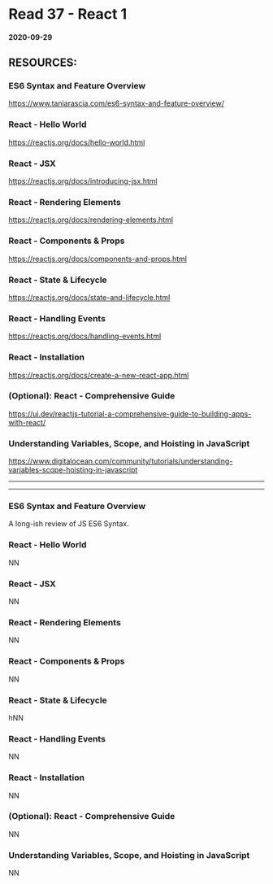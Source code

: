 # Read 37 - React 1

#### 2020-09-29

## RESOURCES:
### ES6 Syntax and Feature Overview
https://www.taniarascia.com/es6-syntax-and-feature-overview/ <br>

### React - Hello World
https://reactjs.org/docs/hello-world.html <br>

### React - JSX
https://reactjs.org/docs/introducing-jsx.html <br>

### React - Rendering Elements
https://reactjs.org/docs/rendering-elements.html <br>

### React - Components & Props
https://reactjs.org/docs/components-and-props.html <br>

### React - State & Lifecycle
https://reactjs.org/docs/state-and-lifecycle.html <br>

### React - Handling Events
https://reactjs.org/docs/handling-events.html <br>


### React - Installation
https://reactjs.org/docs/create-a-new-react-app.html <br>

### (Optional): React - Comprehensive Guide
https://ui.dev/reactjs-tutorial-a-comprehensive-guide-to-building-apps-with-react/ <br>

### Understanding Variables, Scope, and Hoisting in JavaScript
https://www.digitalocean.com/community/tutorials/understanding-variables-scope-hoisting-in-javascript <br>

---
---

### ES6 Syntax and Feature Overview
A long-ish review of JS ES6 Syntax. <br>

### React - Hello World
NN <br>

### React - JSX
NN <br>

### React - Rendering Elements
NN <br>

### React - Components & Props
NN <br>

### React - State & Lifecycle
hNN <br>

### React - Handling Events
NN <br>


### React - Installation
NN <br>

### (Optional): React - Comprehensive Guide
NN <br>

### Understanding Variables, Scope, and Hoisting in JavaScript
NN <br>
